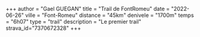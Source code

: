 +++
author = "Gael GUEGAN"
title = "Trail de FontRomeu"
date = "2022-06-26"
ville = "Font-Romeu"
distance = "45km"
denivele = "1700m"
temps = "6h07"
type = "trail"
description = "Le premier trail"
strava_id="7370672328"
+++
